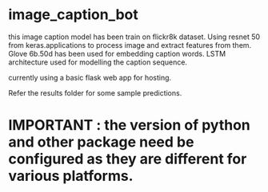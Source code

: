 # image_caption_bot

this image caption model has been train on flickr8k dataset.
Using resnet 50 from keras.applications to process image and extract features from them.
Glove 6b.50d has been used for embedding caption words.
LSTM architecture used for modelling the caption sequence.

currently using a basic flask web app for hosting.

Refer the results folder for some sample predictions.

# IMPORTANT : the version of python and other package need be configured as they are different for various platforms.
